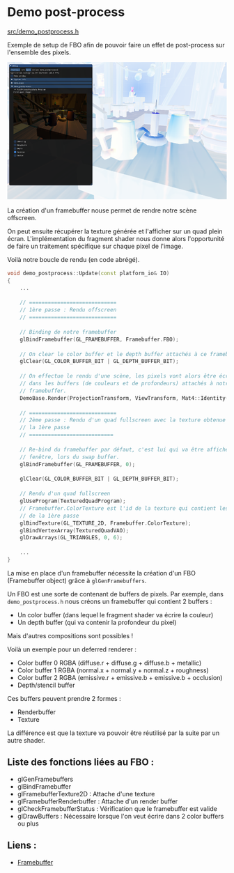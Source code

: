 # Demo post-process

[src/demo_postprocess.h](../src/demo_postprocess.h)

Exemple de setup de FBO afin de pouvoir faire un effet de post-process sur l'ensemble des pixels.

![Screenshot](postprocess.png)

La création d'un framebuffer nouse permet de rendre notre scène offscreen. 

On peut ensuite récupérer la texture générée et l'afficher sur un quad plein écran. L'implémentation du fragment shader nous donne alors l'opportunité de faire un traitement spécifique sur chaque pixel de l'image.

Voilà notre boucle de rendu (en code abrégé).

``` c++
void demo_postprocess::Update(const platform_io& IO)
{
    ...

    // ============================
    // 1ère passe : Rendu offscreen
    // ============================

    // Binding de notre framebuffer
    glBindFramebuffer(GL_FRAMEBUFFER, Framebuffer.FBO);

    // On clear le color buffer et le depth buffer attachés à ce framebuffer
    glClear(GL_COLOR_BUFFER_BIT | GL_DEPTH_BUFFER_BIT);

    // On effectue le rendu d'une scène, les pixels vont alors être écrits 
    // dans les buffers (de couleurs et de profondeurs) attachés à notre
    // framebuffer.
    DemoBase.Render(ProjectionTransform, ViewTransform, Mat4::Identity());

    // ============================
    // 2ème passe : Rendu d'un quad fullscreen avec la texture obtenue lors de
    // la 1ère passe
    // ===========================

    // Re-bind du framebuffer par défaut, c'est lui qui va être affiché dans la
    // fenêtre, lors du swap buffer.
    glBindFramebuffer(GL_FRAMEBUFFER, 0);
    
    glClear(GL_COLOR_BUFFER_BIT | GL_DEPTH_BUFFER_BIT);

    // Rendu d'un quad fullscreen
    glUseProgram(TexturedQuadProgram);
    // Framebuffer.ColorTexture est l'id de la texture qui contient les pixels
    // de la 1ère passe
    glBindTexture(GL_TEXTURE_2D, Framebuffer.ColorTexture);
	glBindVertexArray(TexturedQuadVAO);
	glDrawArrays(GL_TRIANGLES, 0, 6);

    ...
}
```

La mise en place d'un framebuffer nécessite la création d'un FBO (Framebuffer object) grâce à ```glGenFramebuffers```.

Un FBO est une sorte de contenant de buffers de pixels. Par exemple, dans ```demo_postprocess.h``` nous créons un framebuffer qui contient 2 buffers :
- Un color buffer (dans lequel le fragment shader va écrire la couleur)
- Un depth buffer (qui va contenir la profondeur du pixel)


Mais d'autres compositions sont possibles !

Voilà un exemple pour un deferred renderer :

- Color buffer 0 RGBA (diffuse.r + diffuse.g + diffuse.b + metallic)
- Color buffer 1 RGBA (normal.x + normal.y + normal.z + roughness)
- Color buffer 2 RGBA (emissive.r + emissive.b + emissive.b + occlusion)
- Depth/stencil buffer

Ces buffers peuvent prendre 2 formes : 
- Renderbuffer
- Texture

La différence est que la texture va pouvoir être réutilisé par la suite par un autre shader.

## Liste des fonctions liées au FBO :
- glGenFramebuffers
- glBindFramebuffer
- glFramebufferTexture2D : Attache d'une texture
- glFramebufferRenderbuffer : Attache d'un render buffer
- glCheckFramebufferStatus : Vérification que le framebuffer est valide
- glDrawBuffers : Nécessaire lorsque l'on veut écrire dans 2 color buffers ou plus

## Liens :
- [Framebuffer](https://www.khronos.org/opengl/wiki/Framebuffer)